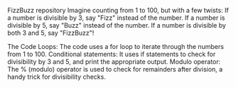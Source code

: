 FizzBuzz repository
Imagine counting from 1 to 100, but with a few twists: If a number is divisible by 3, say "Fizz" instead of the number. If a number is divisible by 5, say "Buzz" instead of the number. If a number is divisible by both 3 and 5, say "FizzBuzz"!

The Code Loops: The code uses a for loop to iterate through the numbers from 1 to 100.
Conditional statements: It uses if statements to check for divisibility by 3 and 5, and print the appropriate output.
Modulo operator: The % (modulo) operator is used to check for remainders after division, a handy trick for divisibility checks.
